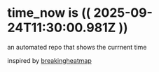 # time_now is (( 2025-09-24T11:30:00.981Z ))

an automated repo that shows the currnent time

inspired by [breakingheatmap](https://github.com/breakingheatmap/breakingheatmap)